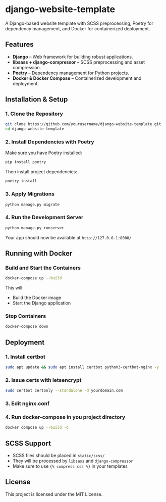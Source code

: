 # django-website-template

A Django-based website template with SCSS preprocessing, Poetry for dependency management, and Docker for containerized deployment.

## Features
- **Django** – Web framework for building robust applications.
- **libsass + django-compressor** – SCSS preprocessing and asset compression.
- **Poetry** – Dependency management for Python projects.
- **Docker & Docker Compose** – Containerized development and deployment.

## Installation & Setup
### 1. Clone the Repository
```bash
git clone https://github.com/yourusername/django-website-template.git
cd django-website-template
```

### 2. Install Dependencies with Poetry
Make sure you have Poetry installed:
```bash
pip install poetry
```
Then install project dependencies:
```bash
poetry install
```

### 3. Apply Migrations
```bash
python manage.py migrate
```

### 4. Run the Development Server
```bash
python manage.py runserver
```
Your app should now be available at `http://127.0.0.1:8000/`

## Running with Docker
### Build and Start the Containers
```bash
docker-compose up --build
```
This will:
- Build the Docker image
- Start the Django application

### Stop Containers
```bash
docker-compose down
```

## Deployment
### 1. Install certbot
```bash
sudo apt update && sudo apt install certbot python3-certbot-nginx -y
```

### 2. Issue certs with letsencrypt
```bash
sudo certbot certonly --standalone -d yourdomain.com
```

### 3. Edit nginx.conf 

### 4. Run docker-compose in you project directory
```bash
docker compose up --build -d
```

## SCSS Support
- SCSS files should be placed in `static/scss/`
- They will be processed by `libsass` and `django-compressor`
- Make sure to use `{% compress css %}` in your templates

## License
This project is licensed under the MIT License.

